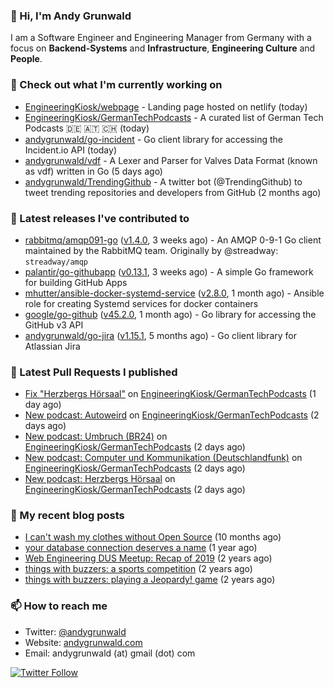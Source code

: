 ### 👋 Hi, I'm Andy Grunwald

I am a Software Engineer and Engineering Manager from Germany with a focus on **Backend-Systems** and **Infrastructure**, **Engineering Culture** and **People**.

### 👷 Check out what I'm currently working on


- [EngineeringKiosk/webpage](https://github.com/EngineeringKiosk/webpage) - Landing page hosted on netlify (today)
- [EngineeringKiosk/GermanTechPodcasts](https://github.com/EngineeringKiosk/GermanTechPodcasts) - A curated list of German Tech Podcasts 🇩🇪 🇦🇹 🇨🇭 (today)
- [andygrunwald/go-incident](https://github.com/andygrunwald/go-incident) - Go client library for accessing the Incident.io API (today)
- [andygrunwald/vdf](https://github.com/andygrunwald/vdf) - A Lexer and Parser for Valves Data Format (known as vdf) written in Go (5 days ago)
- [andygrunwald/TrendingGithub](https://github.com/andygrunwald/TrendingGithub) - A twitter bot (@TrendingGithub) to tweet trending repositories and developers from GitHub (2 months ago)

### 🔭 Latest releases I've contributed to


- [rabbitmq/amqp091-go](https://github.com/rabbitmq/amqp091-go) ([v1.4.0](https://github.com/rabbitmq/amqp091-go/releases/tag/v1.4.0), 3 weeks ago) - An AMQP 0-9-1 Go client maintained by the RabbitMQ team. Originally by @streadway: `streadway/amqp`
- [palantir/go-githubapp](https://github.com/palantir/go-githubapp) ([v0.13.1](https://github.com/palantir/go-githubapp/releases/tag/v0.13.1), 3 weeks ago) - A simple Go framework for building GitHub Apps
- [mhutter/ansible-docker-systemd-service](https://github.com/mhutter/ansible-docker-systemd-service) ([v2.8.0](https://github.com/mhutter/ansible-docker-systemd-service/releases/tag/v2.8.0), 1 month ago) - Ansible role for creating Systemd services for docker containers
- [google/go-github](https://github.com/google/go-github) ([v45.2.0](https://github.com/google/go-github/releases/tag/v45.2.0), 1 month ago) - Go library for accessing the GitHub v3 API
- [andygrunwald/go-jira](https://github.com/andygrunwald/go-jira) ([v1.15.1](https://github.com/andygrunwald/go-jira/releases/tag/v1.15.1), 5 months ago) - Go client library for Atlassian Jira

### 🔨 Latest Pull Requests I published


- [Fix &#34;Herzbergs Hörsaal&#34;](https://github.com/EngineeringKiosk/GermanTechPodcasts/pull/101) on [EngineeringKiosk/GermanTechPodcasts](https://github.com/EngineeringKiosk/GermanTechPodcasts) (1 day ago)
- [New podcast: Autoweird](https://github.com/EngineeringKiosk/GermanTechPodcasts/pull/98) on [EngineeringKiosk/GermanTechPodcasts](https://github.com/EngineeringKiosk/GermanTechPodcasts) (2 days ago)
- [New podcast: Umbruch (BR24)](https://github.com/EngineeringKiosk/GermanTechPodcasts/pull/97) on [EngineeringKiosk/GermanTechPodcasts](https://github.com/EngineeringKiosk/GermanTechPodcasts) (2 days ago)
- [New podcast: Computer und Kommunikation (Deutschlandfunk)](https://github.com/EngineeringKiosk/GermanTechPodcasts/pull/96) on [EngineeringKiosk/GermanTechPodcasts](https://github.com/EngineeringKiosk/GermanTechPodcasts) (2 days ago)
- [New podcast: Herzbergs Hörsaal](https://github.com/EngineeringKiosk/GermanTechPodcasts/pull/95) on [EngineeringKiosk/GermanTechPodcasts](https://github.com/EngineeringKiosk/GermanTechPodcasts) (2 days ago)

### 📝 My recent blog posts


- [I can&#39;t wash my clothes without Open Source](https://andygrunwald.com/blog/i-cant-wash-my-clothes-without-open-source/) (10 months ago)
- [your database connection deserves a name](https://andygrunwald.com/blog/your-database-connection-deserves-a-name/) (1 year ago)
- [Web Engineering DUS Meetup: Recap of 2019](https://andygrunwald.com/blog/web-engineering-dus-recap-of-2019/) (2 years ago)
- [things with buzzers: a sports competition](https://andygrunwald.com/blog/things-with-buzzers-a-sports-competition/) (2 years ago)
- [things with buzzers: playing a Jeopardy! game](https://andygrunwald.com/blog/things-with-buzzers-playing-a-jeopardy-game/) (2 years ago)

### 📫 How to reach me

- Twitter: [@andygrunwald](https://twitter.com/andygrunwald)
- Website: [andygrunwald.com](https://andygrunwald.com)
- Email: andygrunwald (at) gmail (dot) com

[![Twitter Follow](https://img.shields.io/twitter/follow/andygrunwald?label=Follow&style=social)](https://twitter.com/andygrunwald)
